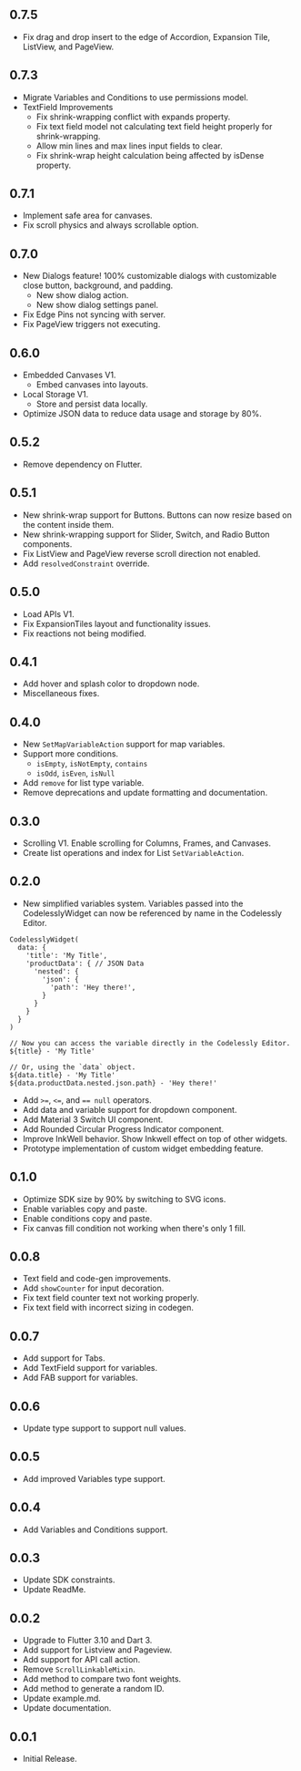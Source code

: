 ## 0.7.5
- Fix drag and drop insert to the edge of Accordion, Expansion Tile, ListView, and PageView.

## 0.7.3
- Migrate Variables and Conditions to use permissions model.
- TextField Improvements
  - Fix shrink-wrapping conflict with expands property.
  - Fix text field model not calculating text field height properly for shrink-wrapping.
  - Allow min lines and max lines input fields to clear.
  - Fix shrink-wrap height calculation being affected by isDense property.

## 0.7.1
- Implement safe area for canvases.
- Fix scroll physics and always scrollable option.

## 0.7.0
- New Dialogs feature! 100% customizable dialogs with customizable close button, background, and padding. 
  - New show dialog action.
  - New show dialog settings panel.
- Fix Edge Pins not syncing with server.
- Fix PageView triggers not executing.

## 0.6.0
- Embedded Canvases V1.
  - Embed canvases into layouts.
- Local Storage V1.
  - Store and persist data locally.
- Optimize JSON data to reduce data usage and storage by 80%.

## 0.5.2
- Remove dependency on Flutter.

## 0.5.1
- New shrink-wrap support for Buttons. Buttons can now resize based on the content inside them.
- New shrink-wrapping support for Slider, Switch, and Radio Button components.
- Fix ListView and PageView reverse scroll direction not enabled.
- Add `resolvedConstraint` override.

## 0.5.0
- Load APIs V1.
- Fix ExpansionTiles layout and functionality issues.
- Fix reactions not being modified.

## 0.4.1
- Add hover and splash color to dropdown node.
- Miscellaneous fixes.

## 0.4.0
- New `SetMapVariableAction` support for map variables.
- Support more conditions. 
  - `isEmpty`, `isNotEmpty`, `contains`
  - `isOdd`, `isEven`, `isNull`
- Add `remove` for list type variable.
- Remove deprecations and update formatting and documentation.

## 0.3.0
- Scrolling V1. Enable scrolling for Columns, Frames, and Canvases.
- Create list operations and index for List `SetVariableAction`.

## 0.2.0
- New simplified variables system. Variables passed into the CodelesslyWidget can now be referenced by name in the Codelessly Editor.

```
CodelesslyWidget(
  data: {
    'title': 'My Title',
    'productData': { // JSON Data
      'nested': {
        'json': {
          'path': 'Hey there!',
        }
      }
    }
  }
)

// Now you can access the variable directly in the Codelessly Editor.
${title} - 'My Title'

// Or, using the `data` object.
${data.title} - 'My Title'
${data.productData.nested.json.path} - 'Hey there!'
```

- Add `>=`, `<=`, and `== null` operators.
- Add data and variable support for dropdown component.
- Add Material 3 Switch UI component.
- Add Rounded Circular Progress Indicator component.
- Improve InkWell behavior. Show Inkwell effect on top of other widgets.
- Prototype implementation of custom widget embedding feature.

## 0.1.0
- Optimize SDK size by 90% by switching to SVG icons.
- Enable variables copy and paste.
- Enable conditions copy and paste.
- Fix canvas fill condition not working when there's only 1 fill.

## 0.0.8
- Text field and code-gen improvements.
- Add `showCounter` for input decoration.
- Fix text field counter text not working properly.
- Fix text field with incorrect sizing in codegen.

## 0.0.7
- Add support for Tabs.
- Add TextField support for variables.
- Add FAB support for variables.

## 0.0.6
- Update type support to support null values.

## 0.0.5
- Add improved Variables type support.

## 0.0.4
- Add Variables and Conditions support.

## 0.0.3
- Update SDK constraints.
- Update ReadMe.

## 0.0.2
- Upgrade to Flutter 3.10 and Dart 3.
- Add support for Listview and Pageview.
- Add support for API call action.
- Remove `ScrollLinkableMixin`.
- Add method to compare two font weights.
- Add method to generate a random ID.
- Update example.md.
- Update documentation.

## 0.0.1
- Initial Release.